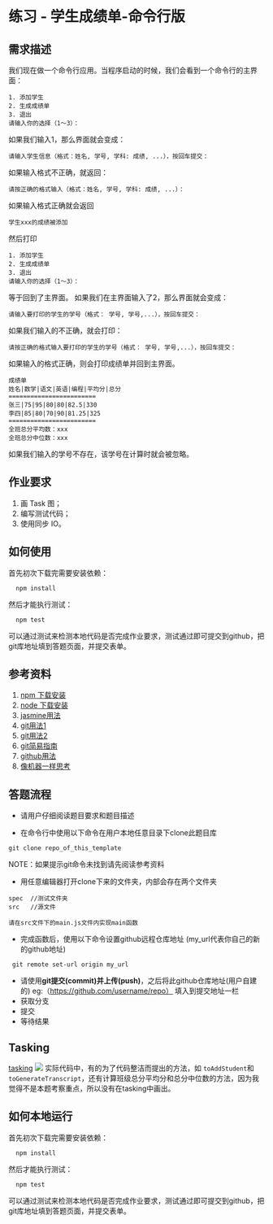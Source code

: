#  练习 - 学生成绩单-命令行版
## 需求描述
我们现在做一个命令行应用。当程序启动的时候，我们会看到一个命令行的主界面：
```
1. 添加学生
2. 生成成绩单
3. 退出
请输入你的选择（1～3）：
```
如果我们输入1，那么界面就会变成：
```
请输入学生信息（格式：姓名, 学号, 学科: 成绩, ...），按回车提交：
```
如果输入格式不正确，就返回：
```
请按正确的格式输入（格式：姓名, 学号, 学科: 成绩, ...）：
```
如果输入格式正确就会返回
```
学生xxx的成绩被添加
```
然后打印
```
1. 添加学生
2. 生成成绩单
3. 退出
请输入你的选择（1～3）：
```
等于回到了主界面。 
如果我们在主界面输入了2，那么界面就会变成：
```
请输入要打印的学生的学号（格式： 学号, 学号,...），按回车提交：
```
如果我们输入的不正确，就会打印：
```
请按正确的格式输入要打印的学生的学号（格式： 学号, 学号,...），按回车提交：
```
如果输入的格式正确，则会打印成绩单并回到主界面。
```
成绩单
姓名|数学|语文|英语|编程|平均分|总分 
========================
张三|75|95|80|80|82.5|330
李四|85|80|70|90|81.25|325
========================
全班总分平均数：xxx
全班总分中位数：xxx
```
如果我们输入的学号不存在，该学号在计算时就会被忽略。

## 作业要求
1. 画 Task 图；
1. 编写测试代码；
1. 使用同步 IO。

## 如何使用

首先初次下载完需要安装依赖：
```
  npm install
```

然后才能执行测试：

```
  npm test
```

可以通过测试来检测本地代码是否完成作业要求，测试通过即可提交到github，把git库地址填到答题页面，并提交表单。

## 参考资料
1. [npm 下载安装](https://github.com/npm/npm)
2. [node 下载安装](https://github.com/creationix/nvm)
3. [jasmine用法](http://jasmine.github.io/2.4/introduction.html)
4. [git用法1](https://github.com/doggy8088/Learn-Git-in-30-days/blob/master/docs/02%20%E5%9C%A8%20Windows%20%E5%B9%B3%E5%8F%B0%E5%BF%85%E8%A3%9D%E7%9A%84%E4%B8%89%E5%A5%97%20Git%20%E5%B7%A5%E5%85%B7.markdown)
5. [git用法2](https://try.github.io/levels/1/challenges/1)
6. [git简易指南](http://gitref.org/zh/index.html)
7. [github用法](https://guides.github.com/activities/hello-world/)
1. [像机器一样思考](https://www.zybuluo.com/jtong/note/403738)

## 答题流程
- 请用户仔细阅读题目要求和题目描述

- 在命令行中使用以下命令在用户本地任意目录下clone此题目库
```
git clone repo_of_this_template
```
NOTE：如果提示git命令未找到请先阅读参考资料
- 用任意编辑器打开clone下来的文件夹，内部会存在两个文件夹
```
spec  //测试文件夹
src   //源文件
```
`请在src文件下的main.js文件内实现main函数`

- 完成函数后，使用以下命令设置github远程仓库地址 (my_url代表你自己的新的github地址)
```
 git remote set-url origin my_url
```
- 请使用**git提交(commit)**并**上传(push)**，之后将此github仓库地址(用户自建的) eg:（https://github.com/username/repo） 填入到提交地址一栏 
- 获取分支
- 提交
- 等待结果

## Tasking
[tasking](https://www.processon.com/view/link/5c27395fe4b04eb4e3665e2c)
![](http://ww1.sinaimg.cn/large/a85d55ddly1fyuy1t4eycj21e00i80ua.jpg)
实际代码中，有的为了代码整洁而提出的方法，如 `toAddStudent`和`toGenerateTranscript`，还有计算班级总分平均分和总分中位数的方法，因为我觉得不是本题考察重点，所以没有在tasking中画出。

## 如何本地运行

首先初次下载完需要安装依赖：

```
  npm install
```

然后才能执行测试：

```
  npm test
```

可以通过测试来检测本地代码是否完成作业要求，测试通过即可提交到github，把git库地址填到答题页面，并提交表单。
